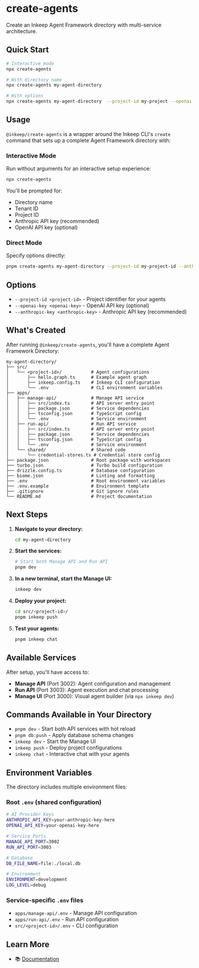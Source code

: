 # create-agents

Create an Inkeep Agent Framework directory with multi-service architecture.

## Quick Start

```bash
# Interactive mode
npx create-agents

# With directory name
npx create-agents my-agent-directory

# With options
npx create-agents my-agent-directory  --project-id my-project --openai-key sk-... --anthropic-key sk-ant-...
```

## Usage

`@inkeep/create-agents` is a wrapper around the Inkeep CLI's `create` command that sets up a complete Agent Framework directory with:

### Interactive Mode
Run without arguments for an interactive setup experience:
```bash
npx create-agents
```

You'll be prompted for:
- Directory name
- Tenant ID
- Project ID  
- Anthropic API key (recommended)
- OpenAI API key (optional)

### Direct Mode
Specify options directly:
```bash
pnpm create-agents my-agent-directory --project-id my-project-id --anthropic-key sk-ant-... --openai-key sk-...
```

## Options

- `--project-id <project-id>` - Project identifier for your agents
- `--openai-key <openai-key>` - OpenAI API key (optional)
- `--anthropic-key <anthropic-key>` - Anthropic API key (recommended)

## What's Created

After running `@inkeep/create-agents`, you'll have a complete Agent Framework Directory:

```
my-agent-directory/
├── src/
│   └── <project-id>/           # Agent configurations
│       ├── hello.graph.ts      # Example agent graph
│       ├── inkeep.config.ts    # Inkeep CLI configuration
│       └── .env                # CLI environment variables
├── apps/
│   ├── manage-api/             # Manage API service
│   │   ├── src/index.ts        # API server entry point
│   │   ├── package.json        # Service dependencies
│   │   ├── tsconfig.json       # TypeScript config
│   │   └── .env                # Service environment
│   ├── run-api/                # Run API service  
│   │   ├── src/index.ts        # API server entry point
│   │   ├── package.json        # Service dependencies
│   │   ├── tsconfig.json       # TypeScript config
│   │   └── .env                # Service environment
│   └── shared/                 # Shared code
│       └── credential-stores.ts # Credential store config
├── package.json                # Root package with workspaces
├── turbo.json                  # Turbo build configuration
├── drizzle.config.ts           # Database configuration
├── biome.json                  # Linting and formatting
├── .env                        # Root environment variables
├── .env.example                # Environment template
├── .gitignore                  # Git ignore rules
└── README.md                   # Project documentation
```

## Next Steps

1. **Navigate to your directory:**
   ```bash
   cd my-agent-directory
   ```

2. **Start the services:**
   ```bash
   # Start both Manage API and Run API
   pnpm dev
   ```

3. **In a new terminal, start the Manage UI:**
   ```bash
   inkeep dev
   ```

4. **Deploy your project:**
   ```bash
   cd src/<project-id>/
   pnpm inkeep push
   ```

5. **Test your agents:**
   ```bash
   pnpm inkeep chat
   ```

## Available Services

After setup, you'll have access to:

- **Manage API** (Port 3002): Agent configuration and management
- **Run API** (Port 3003): Agent execution and chat processing  
- **Manage UI** (Port 3000): Visual agent builder (via `npx inkeep dev`)

## Commands Available in Your Directory

- `pnpm dev` - Start both API services with hot reload
- `pnpm db:push` - Apply database schema changes
- `inkeep dev` - Start the Manage UI
- `inkeep push` - Deploy project configurations
- `inkeep chat` - Interactive chat with your agents

## Environment Variables

The directory includes multiple environment files:

### Root `.env` (shared configuration)
```bash
# AI Provider Keys
ANTHROPIC_API_KEY=your-anthropic-key-here
OPENAI_API_KEY=your-openai-key-here

# Service Ports
MANAGE_API_PORT=3002
RUN_API_PORT=3003

# Database
DB_FILE_NAME=file:./local.db

# Environment
ENVIRONMENT=development
LOG_LEVEL=debug
```

### Service-specific `.env` files
- `apps/manage-api/.env` - Manage API configuration
- `apps/run-api/.env` - Run API configuration  
- `src/<project-id>/.env` - CLI configuration

## Learn More

- 📚 [Documentation](https://docs.inkeep.com)
